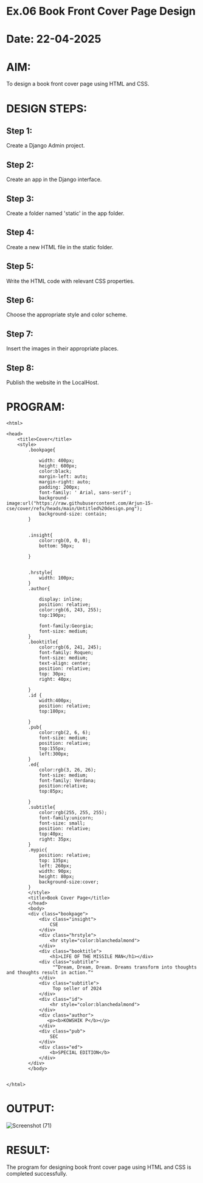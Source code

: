 # Ex.06 Book Front Cover Page Design
# Date: 22-04-2025
# AIM:
To design a book front cover page using HTML and CSS.

# DESIGN STEPS:
## Step 1:
Create a Django Admin project.

## Step 2:
Create an app in the Django interface.

## Step 3:
Create a folder named 'static' in the app folder.

## Step 4:
Create a new HTML file in the static folder.

## Step 5:
Write the HTML code with relevant CSS properties.

## Step 6:
Choose the appropriate style and color scheme.

## Step 7:
Insert the images in their appropriate places.

## Step 8:
Publish the website in the LocalHost.

# PROGRAM:
```
<html>

<head>
    <title>Cover</title>
    <style>
        .bookpage{

            width: 400px;
            height: 600px;
            color:black;
            margin-left: auto;
            margin-right: auto;
            padding: 200px;
            font-family: ' Arial, sans-serif';
            background-image:url("https://raw.githubusercontent.com/Arjun-15-cse/cover/refs/heads/main/Untitled%20design.png");
            background-size: contain;
        }
            
        
        .insight{
            color:rgb(0, 0, 0);
            bottom: 50px;
        
        }
        
        
        .hrstyle{
            width: 100px;
        }
        .author{
        
            display: inline;
            position: relative;
            color:rgb(6, 243, 255);
            top:190px;
            
            font-family:Georgia;
            font-size: medium;
        }
        .booktitle{
            color:rgb(6, 241, 245);
            font-family: Roquen;
            font-size: medium;
            text-align: center;
            position: relative;
            top: 30px;
            right: 40px;
        
        }
        .id {
            width:400px;
            position: relative;
            top:180px;
            
        }
        .pub{
            color:rgb(2, 6, 6);
            font-size: medium;
            position: relative;
            top:155px;
            left:300px;
        }
        .ed{
            color:rgb(3, 26, 26);
            font-size: medium;
            font-family: Verdana;
            position:relative;
            top:85px;
        
        }
        .subtitle{
            color:rgb(255, 255, 255);
            font-family:unicorn;
            font-size: small;
            position: relative;
            top:40px;
            right: 35px;
        }
        .mypic{
            position: relative;
            top: 135px;
            left: 260px;
            width: 90px;
            height: 80px;
            background-size:cover;
        }
        </style>
        <title>Book Cover Page</title>
        </head>
        <body>
        <div class="bookpage">
            <div class="insight">
                CSE
            </div>
            <div class="hrstyle">
                <hr style="color:blanchedalmond">
            </div>
            <div class="booktitle">
                <h1>LIFE OF THE MISSILE MAN</h1></div>
            <div class="subtitle">
                 "“Dream, Dream, Dream. Dreams transform into thoughts and thoughts result in action.”"
            </div>
            <div class="subtitle">
                 Top seller of 2024
            </div>
            <div class="id">
                <hr style="color:blanchedalmond">
            </div>
            <div class="author">
               <p><b>KOWSHIK P</b></p>
            </div>
            <div class="pub">
                SEC
            </div>
            <div class="ed">
                <b>SPECIAL EDITION</b>
            </div>
        </div>
        </body>
        

</html>
```
# OUTPUT:
![Screenshot (71)](https://github.com/user-attachments/assets/101eb0e0-4cc6-41fa-934e-4237d31c950c)
# RESULT:
The program for designing book front cover page using HTML and CSS is completed successfully.
